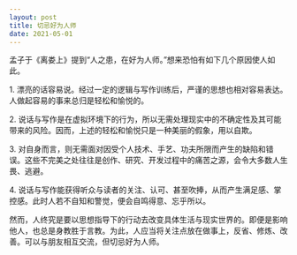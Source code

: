 ```yaml
---
layout: post
title: 切忌好为人师
date: 2021-05-01
---
```


孟子于《离娄上》提到“人之患，在好为人师。”想来恐怕有如下几个原因使人如此。

1\. 漂亮的话容易说。经过一定的逻辑与写作训练后，严谨的思想也相对容易表达。人做起容易的事来总归是轻松和愉悦的。

2\. 说话与写作是在虚拟环境下的行为，所以无需处理现实中的不确定性及其可能带来的风险。因而，上述的轻松和愉悦只是一种美丽的假象，用以自欺。

3\. 对自身而言，则无需面对因受个人技术、手艺、功夫所限而产生的缺陷和错误。这些不完美之处往往是创作、研究、开发过程中的痛苦之源，会令大多数人生畏、逃避。

4\. 说话与写作能获得听众与读者的关注、认可、甚至吹捧，从而产生满足感、掌控感。此时人若不自知和警觉，便会自鸣得意、忘乎所以。

然而，人终究是要以思想指导下的行动去改变具体生活与现实世界的。即便是影响他人，也总是身教胜于言教。为此，人应当将关注点放在做事上，反省、修炼、改善。可以与朋友相互交流，但切忌好为人师。
